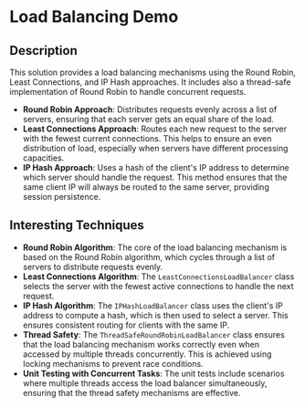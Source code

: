 # Load Balancing Demo

## Description

This solution provides a load balancing mechanisms using the Round Robin, Least Connections, and IP Hash approaches. It includes also a thread-safe implementation of Round Robin to handle concurrent requests.

- **Round Robin Approach**: Distributes requests evenly across a list of servers, ensuring that each server gets an equal share of the load.
- **Least Connections Approach**: Routes each new request to the server with the fewest current connections. This helps to ensure an even distribution of load, especially when servers have different processing capacities.
- **IP Hash Approach**: Uses a hash of the client's IP address to determine which server should handle the request. This method ensures that the same client IP will always be routed to the same server, providing session persistence.

## Interesting Techniques

- **Round Robin Algorithm**: The core of the load balancing mechanism is based on the Round Robin algorithm, which cycles through a list of servers to distribute requests evenly.
- **Least Connections Algorithm**: The `LeastConnectionsLoadBalancer` class selects the server with the fewest active connections to handle the next request.
- **IP Hash Algorithm**: The `IPHashLoadBalancer` class uses the client's IP address to compute a hash, which is then used to select a server. This ensures consistent routing for clients with the same IP.
- **Thread Safety**: The `ThreadSafeRoundRobinLoadBalancer` class ensures that the load balancing mechanism works correctly even when accessed by multiple threads concurrently. This is achieved using locking mechanisms to prevent race conditions.
- **Unit Testing with Concurrent Tasks**: The unit tests include scenarios where multiple threads access the load balancer simultaneously, ensuring that the thread safety mechanisms are effective.
